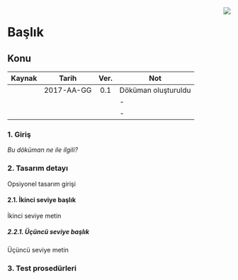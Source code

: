 <img style="float: right;" src="https://docs.hugin.co/l">

Başlık
======================

Konu
-------------------------------------------------

| **Kaynak** |  **Tarih**  | **Ver.** | **Not** |
| ---------- |:----------:|:--------:| -------- |
| | 2017-AA-GG | 0.1 | Döküman oluşturuldu |
| |            |     | - |
| |            |     | - |

[]({{CARD_URL}})

### 1. Giriş
*Bu döküman ne ile ilgili?*

### 2. Tasarım detayı
Opsiyonel tasarım girişi

#### 2.1. İkinci seviye başlık
İkinci seviye metin

##### 2.2.1. Üçüncü seviye başlık
Üçüncü seviye metin

### 3. Test prosedürleri
